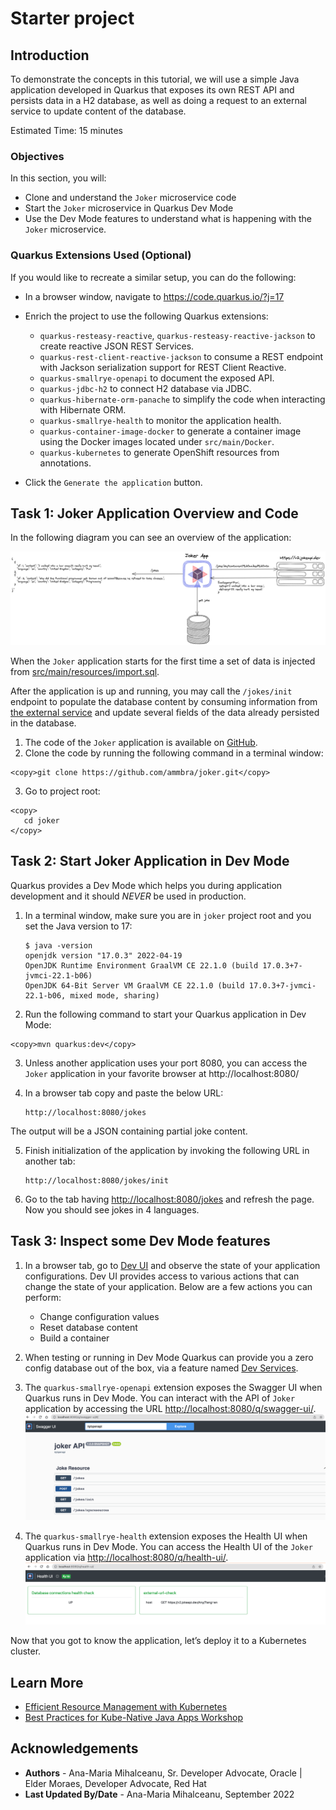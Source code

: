 # Starter project

## Introduction

To demonstrate the concepts in this tutorial, we will use a simple Java application developed in Quarkus that exposes its own REST API and persists data in a H2 database, as well as doing a request to an external service to update content of the database.

Estimated Time: 15 minutes

### Objectives

In this section, you will:
* Clone and understand the `Joker` microservice code
* Start the `Joker` microservice in Quarkus Dev Mode
* Use the Dev Mode features to understand what is happening with the `Joker` microservice.

### Quarkus Extensions Used (Optional)
If you would like to recreate a similar setup, you can do the following:

* In a browser window, navigate to https://code.quarkus.io/?j=17
* Enrich the project to use the following Quarkus extensions:

    * `quarkus-resteasy-reactive`, `quarkus-resteasy-reactive-jackson` to create reactive JSON REST Services.
    * `quarkus-rest-client-reactive-jackson` to consume a REST endpoint with Jackson serialization support for REST Client Reactive.
    * `quarkus-smallrye-openapi` to document the exposed API.
    * `quarkus-jdbc-h2` to connect H2 database via JDBC.
    * `quarkus-hibernate-orm-panache` to simplify the code when interacting with Hibernate ORM.
    * `quarkus-smallrye-health` to monitor the application health.
    * `quarkus-container-image-docker` to generate a container image using the Docker images located under `src/main/Docker`.
    * `quarkus-kubernetes` to generate OpenShift resources from annotations.
* Click the `Generate the application` button.


## Task 1: Joker Application Overview and Code

In the following diagram you can see an overview of the application:

![Joker Application Architecture Overview](images/efficient-app.png)

When the `Joker` application starts for the first time a set of data is injected from [src/main/resources/import.sql](https://github.com/ammbra/joker/blob/c407e0b1fe03729fa1f345afd19abc290e78fef3/src/main/resources/import.sqls).

After the application is up and running, you may call the `/jokes/init` endpoint to populate the database content by consuming information from [the external service](https://v2.jokeapi.dev) and update several fields of the data already persisted in the database.

1. The code of the `Joker` application is available on [GitHub](https://github.com/ammbra/joker.git).
2. Clone the code by running the following command in a terminal window:

```
<copy>git clone https://github.com/ammbra/joker.git</copy>
```

3. Go to project root:

```
<copy>
   cd joker
</copy>
```


## Task 2: Start Joker Application in Dev Mode

Quarkus provides a Dev Mode which helps you during application development and it should *NEVER* be used in production.

1. In a terminal window, make sure you are in `joker` project root and you set the Java version to 17:

   ```shell
   $ java -version
   openjdk version "17.0.3" 2022-04-19
   OpenJDK Runtime Environment GraalVM CE 22.1.0 (build 17.0.3+7-jvmci-22.1-b06)
   OpenJDK 64-Bit Server VM GraalVM CE 22.1.0 (build 17.0.3+7-jvmci-22.1-b06, mixed mode, sharing)
   ```

2. Run the following command to start your Quarkus application in Dev Mode:

```
<copy>mvn quarkus:dev</copy>
```

3. Unless another application uses your port 8080, you can access the `Joker` application in your favorite browser at http://localhost:8080/
4. In a browser tab copy and paste the below URL:

   ```
   http://localhost:8080/jokes
   ```
The output will be a JSON containing partial joke content.

5. Finish initialization of the application by invoking the following URL in another tab:

   ```
   http://localhost:8080/jokes/init
   ```
   
6. Go to the tab having [http://localhost:8080/jokes](http://localhost:8080/jokes) and refresh the page. Now you should see jokes in 4 languages.

## Task 3: Inspect some Dev Mode features

1. In a browser tab, go to [Dev UI](http://localhost:8080/q/dev/) and observe the state of your application configurations.
   Dev UI provides access to various actions that can change the state of your application.
Below are a few actions you can perform:
   * Change configuration values
   * Reset database content 
   * Build a container


2. When testing or running in Dev Mode Quarkus can provide you a zero config database out of the box, via a feature named [Dev Services](https://quarkus.io/guides/datasource#dev-services). 

3. The `quarkus-smallrye-openapi` extension exposes the Swagger UI when Quarkus runs in Dev Mode. 
You can interact with the API of `Joker` application by accessing the URL [http://localhost:8080/q/swagger-ui/](http://localhost:8080/q/swagger-ui/).
![Joker Application Swagger UI in Dev Mode](images/swaggerui.png)

4. The `quarkus-smallrye-health` extension exposes the Health UI when Quarkus runs in Dev Mode. You can access the Health UI of the `Joker` application via [http://localhost:8080/q/health-ui/](http://localhost:8080/q/health-ui/).
![Joker Application Health UI in Dev Mode](images/healthui.png)


Now that you got to know the application, let’s deploy it to a Kubernetes cluster.

## Learn More

* [Efficient Resource Management with Kubernetes](https:dn.dev/kube-dev-practices)
* [Best Practices for Kube-Native Java Apps Workshop](https://redhat-scholars.github.io/kube-native-java-apps)

## Acknowledgements
* **Authors** - Ana-Maria Mihalceanu, Sr. Developer Advocate, Oracle | Elder Moraes, Developer Advocate, Red Hat
* **Last Updated By/Date** - Ana-Maria Mihalceanu,  September 2022